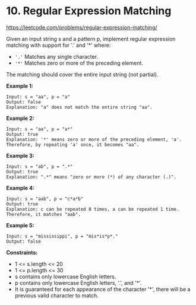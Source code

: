 # 10. Regular Expression Matching

https://leetcode.com/problems/regular-expression-matching/

Given an input string s and a pattern p, implement regular expression matching with support for '.' and '*' where:

 * `'.'` Matches any single character.​​​​
 * `'*'` Matches zero or more of the preceding element.

The matching should cover the entire input string (not partial).

**Example 1:**
```
Input: s = "aa", p = "a"
Output: false
Explanation: "a" does not match the entire string "aa".
```

**Example 2:**
```
Input: s = "aa", p = "a*"
Output: true
Explanation: '*' means zero or more of the preceding element, 'a'. Therefore, by repeating 'a' once, it becomes "aa".
```

**Example 3:**
```
Input: s = "ab", p = ".*"
Output: true
Explanation: ".*" means "zero or more (*) of any character (.)".
```

**Example 4:**
```
Input: s = "aab", p = "c*a*b"
Output: true
Explanation: c can be repeated 0 times, a can be repeated 1 time. Therefore, it matches "aab".
```

**Example 5:**
```
Input: s = "mississippi", p = "mis*is*p*."
Output: false
```

**Constraints:**

 - 1 <= s.length <= 20
 - 1 <= p.length <= 30
 - s contains only lowercase English letters.
 - p contains only lowercase English letters, '.', and '*'.
 - It is guaranteed for each appearance of the character '*', there will be a previous valid character to match.